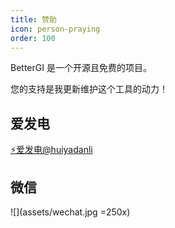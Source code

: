 ```yaml
---
title: 赞助
icon: person-praying
order: 100
---
```


BetterGI 是一个开源且免费的项目。

您的支持是我更新维护这个工具的动力！

## 爱发电

[⚡爱发电@huiyadanli](https://afdian.net/@huiyadanli)

## 微信
![](assets/wechat.jpg =250x)
